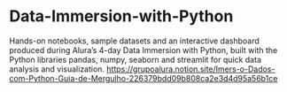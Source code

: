 # Data-Immersion-with-Python
Hands-on notebooks, sample datasets and an interactive dashboard produced during Alura’s 4-day Data Immersion with Python, built with the Python libraries pandas, numpy, seaborn and streamlit for quick data analysis and visualization.
https://grupoalura.notion.site/Imers-o-Dados-com-Python-Guia-de-Mergulho-226379bdd09b808ca2e3d4d95a56b1ce